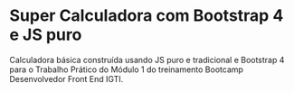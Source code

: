 # Super Calculadora com Bootstrap 4 e JS puro

Calculadora básica construída usando JS puro e tradicional e Bootstrap 4 para o Trabalho Prático do Módulo 1 do treinamento Bootcamp Desenvolvedor Front End IGTI.